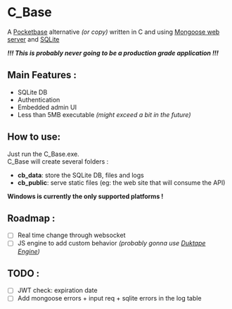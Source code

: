 # C_Base

A [Pocketbase](https://pocketbase.io/) alternative _(or copy)_ written in C and using [Mongoose web server](https://mongoose.ws/) and [SQLite](https://www.sqlite.org/)

**_!!! This is probably never going to be a production grade application !!!_**

## Main Features :

- SQLite DB
- Authentication
- Embedded admin UI
- Less than 5MB executable _(might exceed a bit in the future)_

## How to use:

Just run the C_Base.exe.\
C_Base will create several folders :
- **cb_data**: store the SQLite DB, files and logs
- **cb_public**: serve static files (eg: the web site that will consume the API)

**Windows is currently the only supported platforms !** 

## Roadmap :

- [ ] Real time change through websocket
- [ ] JS engine to add custom behavior _(probably gonna use [Duktape Engine](https://duktape.org/))_

## TODO : 

- [ ] JWT check: expiration date
- [ ] Add mongoose errors + input req + sqlite errors in the log table